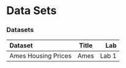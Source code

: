 # Data Sets

### Datasets

| Dataset   | Title          | Lab |
| :---         |     :---:      |          ---: |
| Ames Housing Prices  | Ames | Lab 1 |
